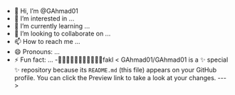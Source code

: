 - 👋 Hi, I’m @GAhmad01
- 👀 I’m interested in ...
- 🌱 I’m currently learning ...
- 💞️ I’m looking to collaborate on ...
- 📫 How to reach me ...
- 😄 Pronouns: ...
- ⚡ Fun fact: ...
-🖕🏻🖕🏻🖕🏻🖕🏻🖕🏻🤖fakl
  < 
GAhmad01/GAhmad01 is a ✨ special ✨ repository because its `README.md` (this file) appears on your GitHub profile.
You can click the Preview link to take a look at your changes.
--->
